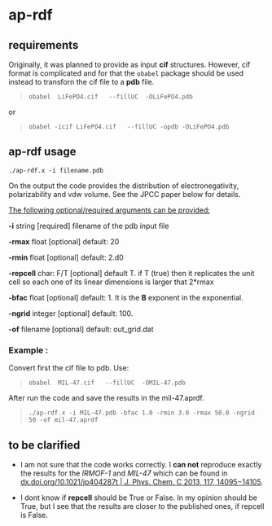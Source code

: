 # ap-rdf

## requirements
Originally, it was planned to provide as input **cif** structures. However, cif format is complicated and for that the `obabel` package should be used instead to transforn the cif file to a **pdb** file.

> `obabel  LiFePO4.cif   --fillUC  -OLiFePO4.pdb`

or

> `obabel -icif LiFePO4.cif   --fillUC -opdb -OLiFePO4.pdb`

## ap-rdf usage

`
./ap-rdf.x -i filename.pdb
`



On the output the code provides the distribution of electronegativity, polarizability and vdw volume. See the JPCC paper below for details.

<u>The following optional/required arguments can be provided:</u>

**-i**      string [required] filename of the pdb input file


**-rmax**   float [optional] default: 20

**-rmin**   float [optional] default: 2.d0

**-repcell** char: F/T [optional] default T. if T (true) then it replicates the unit cell so each one of its linear dimensions is larger that 2*rmax

**-bfac**   float [optional] default: 1.  It is the **B** exponent in  the exponential.

**-ngrid**   integer [optional] default: 100.

**-of** filename [optional] default: out_grid.dat 


### Example :

Convert first the cif file to pdb. Use:


> `obabel  MIL-47.cif   --fillUC  -OMIL-47.pdb`


After run the code and save the results in the mil-47.aprdf.

  
> `./ap-rdf.x -i MIL-47.pdb -bfac 1.0 -rmin 3.0 -rmax 50.0 -ngrid 50 -of mil-47.aprdf`


## to be clarified
* I am not sure that the code works correctly. I **can not** reproduce exactly the results for the *IRMOF-1* and *MIL-47* which can be found in <u>dx.doi.org/10.1021/jp404287t | J. Phys. Chem. C 2013, 117, 14095−14105</u>.

* I dont know if **repcell** should be True or False. In my opinion should be True, but I see that the results are closer to the published ones, if repcell is False.
